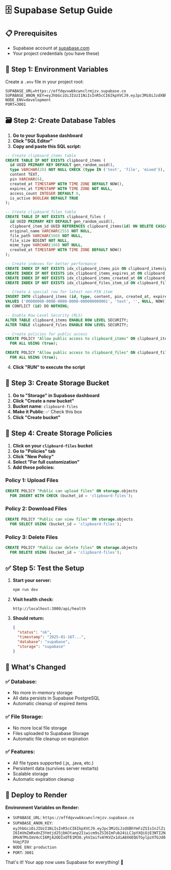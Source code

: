 # 🗄️ Supabase Setup Guide

## 📋 Prerequisites
- Supabase account at [supabase.com](https://supabase.com)
- Your project credentials (you have these)

## 🔧 Step 1: Environment Variables

Create a `.env` file in your project root:

```env
SUPABASE_URL=https://effdqvvwbkcwnclrmjzv.supabase.co
SUPABASE_ANON_KEY=eyJhbGciOiJIUzI1NiIsInR5cCI6IkpXVCJ9.eyJpc3MiOiJzdXBhYmFzZSIsInJlZiI6ImVmZmRxdnZ3Ymtjd25jbHJtanp2Iiwicm9sZSI6ImFub24iLCJpYXQiOjE3NTI2NDMxNTMsImV4cCI6MjA2ODIxOTE1M30.yhV2aifvAYKVZx1diA8X6EQGTGylpzXTGJd0hUqjP2U
NODE_ENV=development
PORT=3001
```

## 🗃️ Step 2: Create Database Tables

1. **Go to your Supabase dashboard**
2. **Click "SQL Editor"**
3. **Copy and paste this SQL script:**

```sql
-- Create clipboard_items table
CREATE TABLE IF NOT EXISTS clipboard_items (
  id UUID PRIMARY KEY DEFAULT gen_random_uuid(),
  type VARCHAR(20) NOT NULL CHECK (type IN ('text', 'file', 'mixed')),
  content TEXT,
  pin VARCHAR(6),
  created_at TIMESTAMP WITH TIME ZONE DEFAULT NOW(),
  expires_at TIMESTAMP WITH TIME ZONE NOT NULL,
  access_count INTEGER DEFAULT 0,
  is_active BOOLEAN DEFAULT TRUE
);

-- Create clipboard_files table
CREATE TABLE IF NOT EXISTS clipboard_files (
  id UUID PRIMARY KEY DEFAULT gen_random_uuid(),
  clipboard_item_id UUID REFERENCES clipboard_items(id) ON DELETE CASCADE,
  original_name VARCHAR(255) NOT NULL,
  file_path VARCHAR(500) NOT NULL,
  file_size BIGINT NOT NULL,
  mime_type VARCHAR(100) NOT NULL,
  created_at TIMESTAMP WITH TIME ZONE DEFAULT NOW()
);

-- Create indexes for better performance
CREATE INDEX IF NOT EXISTS idx_clipboard_items_pin ON clipboard_items(pin);
CREATE INDEX IF NOT EXISTS idx_clipboard_items_expires_at ON clipboard_items(expires_at);
CREATE INDEX IF NOT EXISTS idx_clipboard_items_created_at ON clipboard_items(created_at);
CREATE INDEX IF NOT EXISTS idx_clipboard_files_item_id ON clipboard_files(clipboard_item_id);

-- Create a special row for latest non-PIN item
INSERT INTO clipboard_items (id, type, content, pin, created_at, expires_at, is_active)
VALUES ('00000000-0000-0000-0000-000000000001', 'text', '', NULL, NOW(), NOW() + INTERVAL '1 day', FALSE)
ON CONFLICT (id) DO NOTHING;

-- Enable Row Level Security (RLS)
ALTER TABLE clipboard_items ENABLE ROW LEVEL SECURITY;
ALTER TABLE clipboard_files ENABLE ROW LEVEL SECURITY;

-- Create policies for public access
CREATE POLICY "Allow public access to clipboard_items" ON clipboard_items
  FOR ALL USING (true);

CREATE POLICY "Allow public access to clipboard_files" ON clipboard_files
  FOR ALL USING (true);
```

4. **Click "RUN" to execute the script**

## 📁 Step 3: Create Storage Bucket

1. **Go to "Storage" in Supabase dashboard**
2. **Click "Create a new bucket"**
3. **Bucket name**: `clipboard-files`
4. **Make it Public**: ✅ Check this box
5. **Click "Create bucket"**

## 🔐 Step 4: Create Storage Policies

1. **Click on your `clipboard-files` bucket**
2. **Go to "Policies" tab**
3. **Click "New Policy"**
4. **Select "For full customization"**
5. **Add these policies:**

### Policy 1: Upload Files
```sql
CREATE POLICY "Public can upload files" ON storage.objects
  FOR INSERT WITH CHECK (bucket_id = 'clipboard-files');
```

### Policy 2: Download Files
```sql
CREATE POLICY "Public can view files" ON storage.objects
  FOR SELECT USING (bucket_id = 'clipboard-files');
```

### Policy 3: Delete Files
```sql
CREATE POLICY "Public can delete files" ON storage.objects
  FOR DELETE USING (bucket_id = 'clipboard-files');
```

## ✅ Step 5: Test the Setup

1. **Start your server:**
   ```bash
   npm run dev
   ```

2. **Visit health check:**
   ```
   http://localhost:3000/api/health
   ```

3. **Should return:**
   ```json
   {
     "status": "ok",
     "timestamp": "2025-01-16T...",
     "database": "supabase",
     "storage": "supabase"
   }
   ```

## 🎯 What's Changed

### ✅ **Database**: 
- No more in-memory storage
- All data persists in Supabase PostgreSQL
- Automatic cleanup of expired items

### ✅ **File Storage**: 
- No more local file storage
- Files uploaded to Supabase Storage
- Automatic file cleanup on expiration

### ✅ **Features**:
- All file types supported (.js, .java, etc.)
- Persistent data (survives server restarts)
- Scalable storage
- Automatic expiration cleanup

## 🚀 Deploy to Render

**Environment Variables on Render:**
- `SUPABASE_URL`: `https://effdqvvwbkcwnclrmjzv.supabase.co`
- `SUPABASE_ANON_KEY`: `eyJhbGciOiJIUzI1NiIsInR5cCI6IkpXVCJ9.eyJpc3MiOiJzdXBhYmFzZSIsInJlZiI6ImVmZmRxdnZ3Ymtjd25jbHJtanp2Iiwicm9sZSI6ImFub24iLCJpYXQiOjE3NTI2NDMxNTMsImV4cCI6MjA2ODIxOTE1M30.yhV2aifvAYKVZx1diA8X6EQGTGylpzXTGJd0hUqjP2U`
- `NODE_ENV`: `production`
- `PORT`: `3001`

That's it! Your app now uses Supabase for everything! 🎉 
